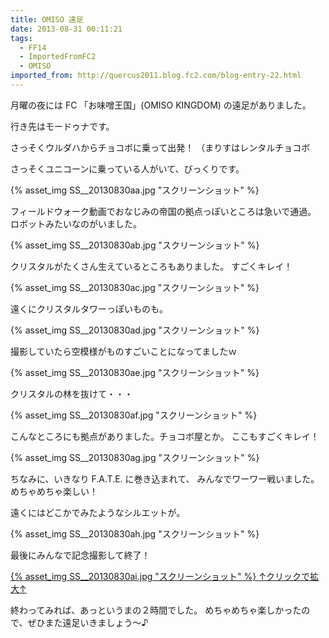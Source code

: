 ```yaml
---
title: OMISO 遠足
date: 2013-08-31 00:11:21
tags:
  - FF14
  - ImportedFromFC2
  - OMISO
imported_from: http://quercus2011.blog.fc2.com/blog-entry-22.html
---
```

月曜の夜には FC 「お味噌王国」(OMISO KINGDOM) の遠足がありました。

行き先はモードゥナです。


さっそくウルダハからチョコボに乗って出発！
（まりすはレンタルチョコボ

さっそくユニコーンに乗っている人がいて、びっくりです。

{% asset_img SS__20130830aa.jpg "スクリーンショット" %}



フィールドウォーク動画でおなじみの帝国の拠点っぽいところは急いで通過。
ロボットみたいなのがいました。

{% asset_img SS__20130830ab.jpg "スクリーンショット" %}



クリスタルがたくさん生えているところもありました。
すごくキレイ！

{% asset_img SS__20130830ac.jpg "スクリーンショット" %}


遠くにクリスタルタワーっぽいものも。

{% asset_img SS__20130830ad.jpg "スクリーンショット" %}

撮影していたら空模様がものすごいことになってましたｗ

{% asset_img SS__20130830ae.jpg "スクリーンショット" %}



クリスタルの林を抜けて・・・

{% asset_img SS__20130830af.jpg "スクリーンショット" %}

こんなところにも拠点がありました。チョコボ屋とか。
ここもすごくキレイ！

{% asset_img SS__20130830ag.jpg "スクリーンショット" %}


ちなみに、いきなり F.A.T.E. に巻き込まれて、
みんなでワーワー戦いました。めちゃめちゃ楽しい！

遠くにはどこかでみたようなシルエットが。

{% asset_img SS__20130830ah.jpg "スクリーンショット" %}



最後にみんなで記念撮影して終了！

<a href="{% asset_path SS__20130830aj.jpg %}">
{% asset_img SS__20130830ai.jpg "スクリーンショット" %}
<span class="caption">↑クリックで拡大↑</span>
</a>


終わってみれば、あっというまの２時間でした。
めちゃめちゃ楽しかったので、ぜひまた遠足いきましょう～♪
